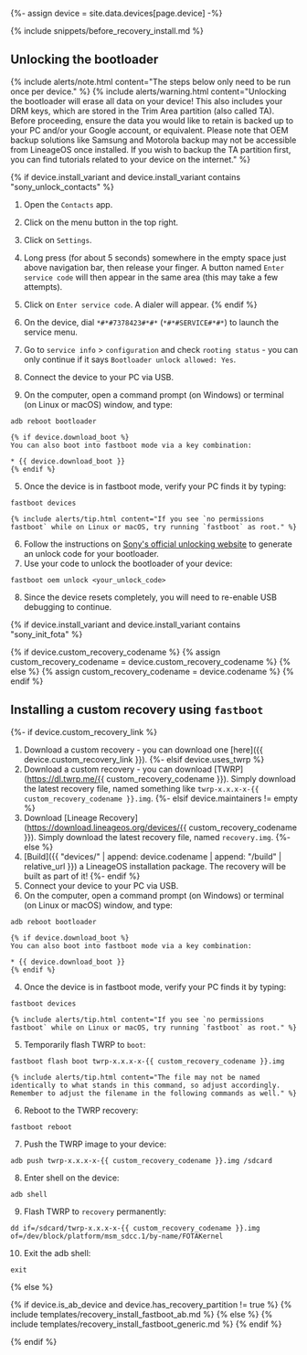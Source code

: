 {%- assign device = site.data.devices[page.device] -%}

{% include snippets/before_recovery_install.md %}

## Unlocking the bootloader

{% include alerts/note.html content="The steps below only need to be run once per device." %}
{% include alerts/warning.html content="Unlocking the bootloader will erase all data on your device!
This also includes your DRM keys, which are stored in the Trim Area partition (also called TA).
Before proceeding, ensure the data you would like to retain is backed up to your PC and/or your Google account, or equivalent. Please note that OEM backup solutions like Samsung and Motorola backup may not be accessible from LineageOS once installed.
If you wish to backup the TA partition first, you can find tutorials related to your device on the internet." %}

{% if device.install_variant and device.install_variant contains "sony_unlock_contacts" %}
1. Open the `Contacts` app.
2. Click on the menu button in the top right.
3. Click on `Settings`.
4. Long press (for about 5 seconds) somewhere in the empty space just above navigation bar, then release your finger. A button named `Enter service code` will then appear in the same area (this may take a few attempts).
5. Click on `Enter service code`. A dialer will appear.
{% endif %}

1. On the device, dial `*#*#7378423#*#*` (`*#*#SERVICE#*#*`) to launch the service menu.
2. Go to `service info` > `configuration` and check `rooting status` - you can only continue if it says `Bootloader unlock allowed: Yes`.
3. Connect the device to your PC via USB.
4. On the computer, open a command prompt (on Windows) or terminal (on Linux or macOS) window, and type:
```
adb reboot bootloader
```
    {% if device.download_boot %}
    You can also boot into fastboot mode via a key combination:

    * {{ device.download_boot }}
    {% endif %}
5. Once the device is in fastboot mode, verify your PC finds it by typing:
```
fastboot devices
```
    {% include alerts/tip.html content="If you see `no permissions fastboot` while on Linux or macOS, try running `fastboot` as root." %}
6. Follow the instructions on [Sony's official unlocking website](http://developer.sonymobile.com/unlockbootloader/unlock-yourboot-loader/) to generate an unlock code for your bootloader.
7. Use your code to unlock the bootloader of your device:
```
fastboot oem unlock <your_unlock_code>
```
8. Since the device resets completely, you will need to re-enable USB debugging to continue.

{% if device.install_variant and device.install_variant contains "sony_init_fota" %}

{% if device.custom_recovery_codename %}
{% assign custom_recovery_codename = device.custom_recovery_codename %}
{% else %}
{% assign custom_recovery_codename = device.codename %}
{% endif %}

## Installing a custom recovery using `fastboot`

{%- if device.custom_recovery_link %}
1. Download a custom recovery - you can download one [here]({{ device.custom_recovery_link }}).
{%- elsif device.uses_twrp %}
1. Download a custom recovery - you can download [TWRP](https://dl.twrp.me/{{ custom_recovery_codename }}). Simply download the latest recovery file, named something like `twrp-x.x.x-x-{{ custom_recovery_codename }}.img`.
{%- elsif device.maintainers != empty %}
1. Download [Lineage Recovery](https://download.lineageos.org/devices/{{ custom_recovery_codename }}). Simply download the latest recovery file, named `recovery.img`.
{%- else %}
1. [Build]({{ "devices/" | append: device.codename | append: "/build" | relative_url }}) a LineageOS installation package. The recovery will be built as part of it!
{%- endif %}
2. Connect your device to your PC via USB.
3. On the computer, open a command prompt (on Windows) or terminal (on Linux or macOS) window, and type:
```
adb reboot bootloader
```
    {% if device.download_boot %}
    You can also boot into fastboot mode via a key combination:

    * {{ device.download_boot }}
    {% endif %}
4. Once the device is in fastboot mode, verify your PC finds it by typing:
```
fastboot devices
```
    {% include alerts/tip.html content="If you see `no permissions fastboot` while on Linux or macOS, try running `fastboot` as root." %}
5. Temporarily flash TWRP to `boot`:
```
fastboot flash boot twrp-x.x.x-x-{{ custom_recovery_codename }}.img
```
    {% include alerts/tip.html content="The file may not be named identically to what stands in this command, so adjust accordingly. Remember to adjust the filename in the following commands as well." %}
6. Reboot to the TWRP recovery:
```
fastboot reboot
```
7. Push the TWRP image to your device:
```
adb push twrp-x.x.x-x-{{ custom_recovery_codename }}.img /sdcard
```
8. Enter shell on the device:
```
adb shell
```
9. Flash TWRP to `recovery` permanently:
```
dd if=/sdcard/twrp-x.x.x-x-{{ custom_recovery_codename }}.img of=/dev/block/platform/msm_sdcc.1/by-name/FOTAKernel
```
10. Exit the adb shell:
```
exit
```
{% else %}

{% if device.is_ab_device and device.has_recovery_partition != true %}
{% include templates/recovery_install_fastboot_ab.md %}
{% else %}
{% include templates/recovery_install_fastboot_generic.md %}
{% endif %}

{% endif %}
